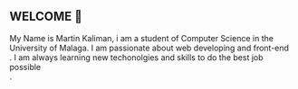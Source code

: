 ## WELCOME 👋
My Name is Martin Kaliman, i am a student of Computer Science in the University of Malaga.
I am passionate about web developing and front-end<br/>.
I am always learning new techonolgies and skills to do the best job possible<br/>.

<!--
**MartinKalimanS/MartinKalimanS** is a ✨ _special_ ✨ repository because its `README.md` (this file) appears on your GitHub profile.

Here are some ideas to get you started:

- 🔭 I’m currently working on ...
- 🌱 I’m currently learning ...
- 👯 I’m looking to collaborate on ...
- 🤔 I’m looking for help with ...
- 💬 Ask me about ...
- 📫 How to reach me: ...
- 😄 Pronouns: ...
- ⚡ Fun fact: ...
-->
